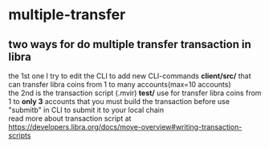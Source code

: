 # multiple-transfer
## two ways for do multiple transfer transaction in libra
the 1st one I try to edit the CLI to add new CLI-commands **client/src/** that can transfer libra coins from 1 to many accounts(max=10 accounts)  
the 2nd is the transaction script (.mvir) **test/** use for transfer libra coins from 1 to **only 3** accounts that you must build the transaction before use "submitb" in CLI to submit it to your local chain   
read more about transaction script at https://developers.libra.org/docs/move-overview#writing-transaction-scripts
